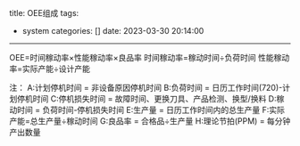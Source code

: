 title: OEE组成
tags:
  - system
categories: []
date: 2023-03-30 20:14:00
---
OEE=时间稼动率×性能稼动率×良品率
时间稼动率=稼动时间÷负荷时间
性能稼动率=实际产能÷设计产能<!--more-->

注：
A:计划停机时间 = 非设备原因停机时间
B:负荷时间 = 日历工作时间(720)-计划停机时间
C:停机损失时间 = 故障时间、更换刀具、产品检测、换型/换料
D:稼动时间 = 负荷时间-停机损失时间
E:生产量 = 日历工作时间内的总生产量
F:实际产能=总生产量÷稼动时间
G:良品率 = 合格品÷生产量
H:理论节拍(PPM) = 每分钟产出数量